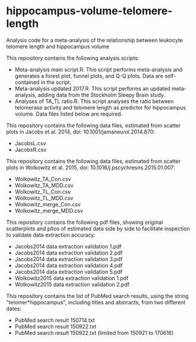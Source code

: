 # hippocampus-volume-telomere-length
Analysis code for a meta-analysis of the relationship between leukocyte telomere length and hippocampus volume

This repository contains the following analysis scripts:
- Meta-analysis main script.R. This script performs meta-analysis and generates a forest plot, funnel plots, and Q-Q plots. Data are self-contained in the script.
- Meta-analysis updated 2017.R. This script performs an updated meta-analysis, adding data from the Stockholm Sleepy Brain study.
- Analyses of TA_TL ratio.R. This script analyses the ratio between telomerase activity and telomere length as predictor for hippocampus volume. Data files listed below are required. 

This repository contains the following data files, estimated from scatter plots in Jacobs et al. 2014, doi: 10.1001/jamaneurol.2014.870:
- JacobsL.csv
- JacobsR.csv

This repository contains the following data files, estimated from scatter plots in Wolkowitz et al. 2015, doi: 10.1016/j.pscychresns.2015.01.007:
- Wolkowitz_TA_Con.csv
- Wolkowitz_TA_MDD.csv
- Wolkowitz_TL_Con.csv
- Wolkowitz_TL_MDD.csv
- Wolkowitz_merge_Con.csv
- Wolkowitz_merge_MDD.csv

This repository contains the following pdf files, showing original scatterplots and pltos of estimated data side by side to facilitate inspection to validate data extraction accuracy:
- Jacobs2014 data extraction validation 1.pdf
- Jacobs2014 data extraction validation 2.pdf
- Jacobs2014 data extraction validation 3.pdf
- Jacobs2014 data extraction validation 4.pdf
- Jacobs2014 data extraction validation 5.pdf
- Wolkowitz2015 data extraction validation 1.pdf
- Wolkowitz2015 data extraction validation 2.pdf

This repository contains the list of PubMed search results, using the string "telomer*hippocampus", including titles and abstracts, from two different dates:
- PubMed search result 150714.txt
- PubMed search result 150922.txt
- PubMed search result 150922.txt (limited from 150921 to 170616)

